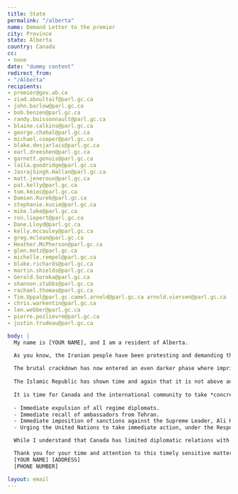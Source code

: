 ```yaml
---
title: State
permalink: "/alberta"
name: Demand Letter to the premier
city: Province
state: Alberta
country: Canada
cc:
- none
date: "dummy content"
redirect_from:
- "/Alberta"
recipients:
- premier@gov.ab.ca
- ziad.aboultaif@parl.gc.ca
- john.barlow@parl.gc.ca
- bob.benzen@parl.gc.ca
- randy.boissonnault@parl.gc.ca
- blaine.calkins@parl.gc.ca
- george.chahal@parl.gc.ca
- michael.cooper@parl.gc.ca
- blake.desjarlais@parl.gc.ca
- earl.dreeshen@parl.gc.ca
- garnett.genuis@parl.gc.ca
- laila.goodridge@parl.gc.ca
- JasrajSingh.Hallan@parl.gc.ca
- matt.jeneroux@parl.gc.ca
- pat.kelly@parl.gc.ca
- tom.kmiec@parl.gc.ca
- Damien.Kurek@parl.gc.ca
- stephanie.kusie@parl.gc.ca
- mike.lake@parl.gc.ca
- ron.liepert@parl.gc.ca
- Dane.Lloyd@parl.gc.ca
- kelly.mccauley@parl.gc.ca
- greg.mclean@parl.gc.ca
- Heather.McPherson@parl.gc.ca
- glen.motz@parl.gc.ca
- michelle.rempel@parl.gc.ca
- blake.richards@parl.gc.ca
- martin.shields@parl.gc.ca
- Gerald.Soroka@parl.gc.ca
- shannon.stubbs@parl.gc.ca
- rachael.thomas@parl.gc.ca
- Tim.Uppal@parl.gc.camel.arnold@parl.gc.ca arnold.viersen@parl.gc.ca
- chris.warkentin@parl.gc.ca
- len.webber@parl.gc.ca
- pierre.poilievre@parl.gc.ca
- justin.trudeau@parl.gc.ca

body: |
  My name is [YOUR NAME], and I am a resident of Alberta.

  As you know, the Iranian people have been protesting and demanding the most rudimentary human rights (and consequently for an end to the Islamic Republic regime) since September 16th. The Islamic Republic has responded with a deadly crackdown, using military-grade weapons to kill hundreds of their citizens across Iran. Hundreds have been murdered and thousands arrested, tortured, or raped. This includes at least 60 children under the age of 17 who were killed in the last three months.
  
  The brutal crackdown has now entered an even darker phase where imprisoned protestors are expeditiously executed without due process, access to an independent lawyer, or the chance to request an appeal. Huundreds are at risk of execution by the regime. (More information about protestors who are sentenced to death is available [here](https://docs.google.com/spreadsheets/d/1YhwOE8R0Xb_-ZCJQdhiHCyJeNB5QlLwehZkA-9w2Vig/edit?usp=sharing)).
  
  The Islamic Republic has shown time and again that it is not above any [depravity](https://www.cnn.com/interactive/2022/11/middleeast/iran-protests-sexual-assault/index.html) in order to stay in power and spread its demented ideology worldwide. And the Iranian people have made clear that they are not going to tolerate this regime any longer.
  
  It is time for Canada and the international community to take *concrete action* against the regime. This includes:
  
  - Immediate expulsion of all regime diplomats.
  - Immediate recall of ambassadors from Tehran.
  - Immediate imposition of sanctions against the Supreme Leader, Ali Khamenei, and all entities associated with him, and designation thereof as a terrorist entity.
  - Urging the United Nations to take immediate action, under the Responsibility to Protect, to respond to human rights violations against the innocent prisoners in Iran.

  While I understand that Canada has limited diplomatic relations with Iran, given its large population of Iranian-Canadians and longstanding commitment to human rights, I expect Canada to be a leading voice on the international scene on this matter.

  Thank you for your time and attention to this timely sensitive matter,
  [YOUR NAME] [ADDRESS]
  [PHONE NUMBER]

layout: email
---
```


